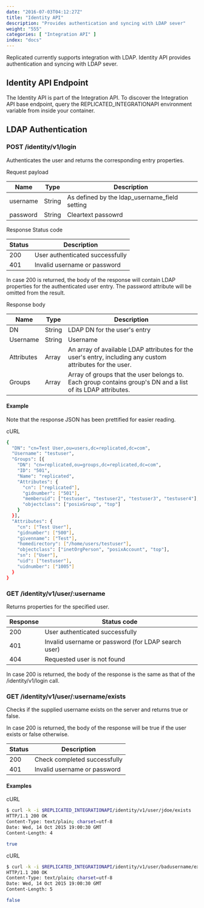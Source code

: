 ```yaml
---
date: "2016-07-03T04:12:27Z"
title: "Identity API"
description: "Provides authentication and syncing with LDAP sever"
weight: "555"
categories: [ "Integration API" ]
index: "docs"
---
```


Replicated currently supports integration with LDAP. Identity API provides authentication and syncing with LDAP sever.

## Identity API Endpoint

The Identity API is part of the Integration API. To discover the Integration API base endpoint, query the REPLICATED_INTEGRATIONAPI environment variable from inside your container.

## LDAP Authentication

### POST /identity/v1/login

Authenticates the user and returns the corresponding entry properties.

Request payload

| Name | Type | Description |
|---|---|---|
| username | String | As defined by the ldap_username_field setting |
| password | String | Cleartext passowrd |

Response Status code

| Status | Description |
|---|---|
| 200 | User authenticated successfully |
| 401 | Invalid username or password |

In case 200 is returned, the body of the response will contain LDAP properties for the authenticated user entry. The password attribute will be omitted from the result.

Response body

| Name | Type | Description |
|---|---|---|
| DN | String | LDAP DN for the user's entry |
| Username | String | Username |
| Attributes | Array | An array of available LDAP attributes for the user's entry, including any custom attributes for the user. |
| Groups | Array | Array of groups that the user belongs to. Each group contains group's DN and a list of its LDAP attributes. |

#### Example

Note that the response JSON has been prettified for easier reading.

cURL
```bash
{
  "DN": "cn=Test User,ou=users,dc=replicated,dc=com",
  "Username": "testuser",
  "Groups": [{
    "DN": "cn=replicated,ou=groups,dc=replicated,dc=com",
    "ID": "501",
    "Name": "replicated",
    "Attributes": {
      "cn": ["replicated"],
      "gidnumber": ["501"],
      "memberuid": ["testuser", "testuser2", "testuser3", "testuser4"],
      "objectclass": ["posixGroup", "top"]
    }
  }],
  "Attributes": {
    "cn": ["Test User"],
    "gidnumber": ["500"],
    "givenname": ["Test"],
    "homedirectory": ["/home/users/testuser"],
    "objectclass": ["inetOrgPerson", "posixAccount", "top"],
    "sn": ["User"],
    "uid": ["testuser"],
    "uidnumber": ["1005"]
  }
}
```

### GET /identity/v1/user/:username

Returns properties for the specified user.

| Response | Status code |
|---|---|
| 200 | User authenticated successfully |
| 401 | Invalid username or password (for LDAP search user) |
| 404 | Requested user is not found |

In case 200 is returned, the body of the response is the same as that of the /identity/v1/login call.

### GET /identity/v1/user/:username/exists

Checks if the supplied username exists on the server and returns true or false.

In case 200 is returned, the body of the response will be true if the user exists or false otherwise.

| Status | Description |
|---|---|
| 200 | Check completed successfully |
| 401 | Invalid username or password |

#### Examples

cURL
```bash
$ curl -k -i $REPLICATED_INTEGRATIONAPI/identity/v1/user/jdoe/exists
HTTP/1.1 200 OK
Content-Type: text/plain; charset=utf-8
Date: Wed, 14 Oct 2015 19:00:30 GMT
Content-Length: 4

true
```

cURL
```bash
$ curl -k -i $REPLICATED_INTEGRATIONAPI/identity/v1/user/badusername/exists
HTTP/1.1 200 OK
Content-Type: text/plain; charset=utf-8
Date: Wed, 14 Oct 2015 19:00:30 GMT
Content-Length: 5

false
```
